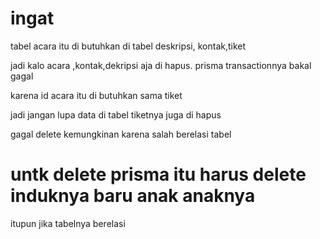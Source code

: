 # ingat

tabel acara itu di butuhkan di tabel deskripsi, kontak,tiket

jadi kalo acara ,kontak,dekripsi aja di hapus. prisma transactionnya bakal gagal

karena id acara itu di butuhkan sama tiket

jadi jangan lupa data di tabel tiketnya juga di hapus

gagal delete kemungkinan karena salah berelasi tabel

# untk delete prisma itu harus delete induknya baru anak anaknya

itupun jika tabelnya berelasi
